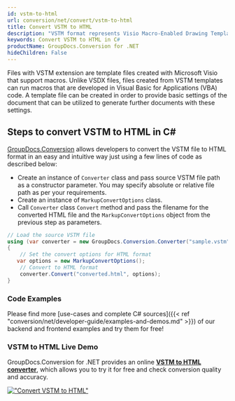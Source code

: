 ```yaml
---
id: vstm-to-html
url: conversion/net/convert/vstm-to-html
title: Convert VSTM to HTML
description: "VSTM format represents Visio Macro-Enabled Drawing Template with .vstm extension. Learn how to convert VSTM to HTML file programmatically in C# language using GroupDocs.Conversion for .NET library."
keywords: Convert VSTM to HTML in C#
productName: GroupDocs.Conversion for .NET
hideChildren: False
---
```


Files with VSTM extension are template files created with Microsoft Visio that support macros. Unlike VSDX files, files created from VSTM templates can run macros that are developed in Visual Basic for Applications (VBA) code. A template file can be created in order to provide basic settings of the document that can be utilized to generate further documents with these settings.

## Steps to convert VSTM to HTML in C#

[GroupDocs.Conversion](https://products.groupdocs.com/conversion/net) allows developers to convert the VSTM file to HTML format in an easy and intuitive way just using a few lines of code as described below:

* Create an instance of `Converter` class and pass source VSTM file path as a constructor parameter. You may specify absolute or relative file path as per your requirements. 
* Create an instance of `MarkupConvertOptions` class.
* Call `Converter` class `Convert` method and pass the filename for the converted HTML file and the `MarkupConvertOptions` object from the previous step as parameters.

```csharp
// Load the source VSTM file
using (var converter = new GroupDocs.Conversion.Converter("sample.vstm"))
{
    // Set the convert options for HTML format
   var options = new MarkupConvertOptions();
    // Convert to HTML format
    converter.Convert("converted.html", options);
}
```

### Code Examples

Please find more [use-cases and complete C# sources]({{< ref "conversion/net/developer-guide/examples-and-demos.md" >}}) of our backend and frontend examples and try them for free!

### VSTM to HTML Live Demo

GroupDocs.Conversion for .NET provides an online [**VSTM to HTML converter**](https://products.groupdocs.app/conversion/vstm-to-html), which allows you to try it for free and check conversion quality and accuracy.

[!["Convert VSTM to HTML"](conversion/net/images/convert-to-html/convert-vstm-to-html.png)](https://products.groupdocs.app/conversion/vstm-to-html)